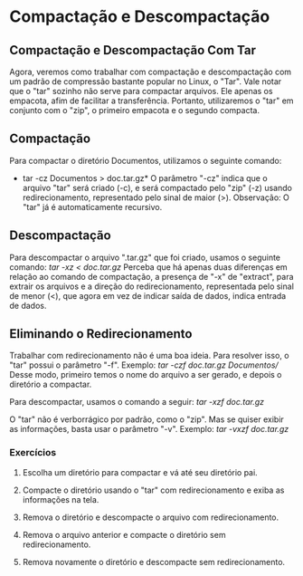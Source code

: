 ﻿# Compactação e Descompactação

## Compactação e Descompactação Com Tar

Agora, veremos como trabalhar com compactação e descompactação com um padrão de compressão bastante popular no Linux, o "Tar".
Vale notar que o "tar" sozinho não serve para compactar arquivos. Ele apenas os empacota, afim de facilitar a transferência. Portanto,
utilizaremos o "tar" em conjunto com o "zip", o primeiro empacota e o segundo compacta.

## Compactação

Para compactar o diretório Documentos, utilizamos o seguinte comando:
* tar -cz Documentos > doc.tar.gz*
O parâmetro "-cz" indica que o arquivo "tar" será criado (-c), e será compactado pelo "zip" (-z) usando redirecionamento, representado pelo sinal de maior (>).
Observação: O "tar" já é automaticamente recursivo.

## Descompactação

Para descompactar o arquivo ".tar.gz" que foi criado, usamos o seguinte comando:
*tar -xz < doc.tar.gz*
Perceba que há apenas duas diferenças em relação ao comando de compactação, a presença de "-x" de "extract", para extrair os arquivos e a direção do
redirecionamento, representada pelo sinal de menor (<), que agora em vez de indicar saída de dados, indica entrada de dados.

## Eliminando o Redirecionamento

Trabalhar com redirecionamento não é uma boa ideia. Para resolver isso, o "tar" possui o parâmetro "-f".
Exemplo:
*tar -czf doc.tar.gz Documentos/*
Desse modo, primeiro temos o nome do arquivo a ser gerado, e depois o diretório a compactar.

Para descompactar, usamos o comando a seguir:
*tar -xzf doc.tar.gz*

O "tar" não é verborrágico por padrão, como o "zip". Mas se quiser exibir as informações, basta usar o parâmetro "-v".
Exemplo:
*tar -vxzf doc.tar.gz*

### Exercícios

1. Escolha um diretório para compactar e vá até seu diretório pai.

2. Compacte o diretório usando o "tar" com redirecionamento e exiba as informações na tela.

3. Remova o diretório e descompacte o arquivo com redirecionamento.

4. Remova o arquivo anterior e compacte o diretório sem redirecionamento.

5. Remova novamente o diretório e descompacte sem redirecionamento.